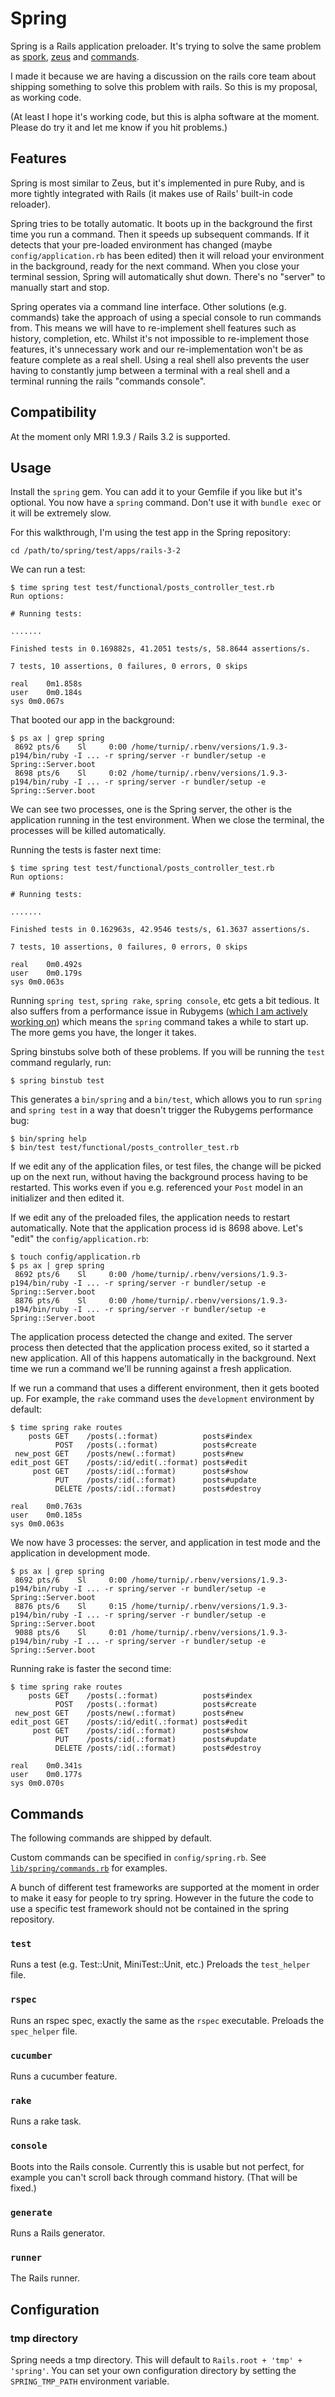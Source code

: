 # Spring

Spring is a Rails application preloader. It's trying to solve the same
problem as [spork](https://github.com/sporkrb/spork),
[zeus](https://github.com/burke/zeus) and
[commands](https://github.com/rails/commands).

I made it because we are having a discussion on the rails core team
about shipping something to solve this problem with rails. So this is my
proposal, as working code.

(At least I hope it's working code, but this is alpha software at the
moment. Please do try it and let me know if you hit problems.)

## Features

Spring is most similar to Zeus, but it's implemented in pure Ruby, and
is more tightly integrated with Rails (it makes use of Rails' built-in
code reloader).

Spring tries to be totally automatic.
It boots up in the background the first time you run a
command. Then it speeds up subsequent commands. If it detects that your
pre-loaded environment has changed (maybe `config/application.rb` has
been edited) then it will reload your environment in the background,
ready for the next command. When you close your terminal session, Spring
will automatically shut down. There's no "server" to manually start and
stop.

Spring operates via a command line interface. Other solutions (e.g.
commands) take the approach of using a special console to run commands
from. This means we will have to re-implement shell features such as
history, completion, etc. Whilst it's not impossible to re-implement
those features, it's unnecessary work and our re-implementation
won't be as feature complete as a real shell. Using a real shell also
prevents the user having to constantly jump between a terminal with a
real shell and a terminal running the rails "commands console".

## Compatibility

At the moment only MRI 1.9.3 / Rails 3.2 is supported.

## Usage

Install the `spring` gem. You can add it to your Gemfile if you like but
it's optional. You now have a `spring` command. Don't use it with
`bundle exec` or it will be extremely slow.

For this walkthrough, I'm using the test app in the Spring repository:

```
cd /path/to/spring/test/apps/rails-3-2
```

We can run a test:

```
$ time spring test test/functional/posts_controller_test.rb
Run options:

# Running tests:

.......

Finished tests in 0.169882s, 41.2051 tests/s, 58.8644 assertions/s.

7 tests, 10 assertions, 0 failures, 0 errors, 0 skips

real	0m1.858s
user	0m0.184s
sys	0m0.067s
```

That booted our app in the background:

```
$ ps ax | grep spring
 8692 pts/6    Sl     0:00 /home/turnip/.rbenv/versions/1.9.3-p194/bin/ruby -I ... -r spring/server -r bundler/setup -e Spring::Server.boot
 8698 pts/6    Sl     0:02 /home/turnip/.rbenv/versions/1.9.3-p194/bin/ruby -I ... -r spring/server -r bundler/setup -e Spring::Server.boot
```

We can see two processes, one is the Spring server, the other is the
application running in the test environment. When we close the terminal,
the processes will be killed automatically.

Running the tests is faster next time:

```
$ time spring test test/functional/posts_controller_test.rb
Run options:

# Running tests:

.......

Finished tests in 0.162963s, 42.9546 tests/s, 61.3637 assertions/s.

7 tests, 10 assertions, 0 failures, 0 errors, 0 skips

real	0m0.492s
user	0m0.179s
sys	0m0.063s
```

Running `spring test`, `spring rake`, `spring console`, etc gets a bit
tedious. It also suffers from a performance issue in Rubygems ([which I
am actively working on](https://github.com/rubygems/rubygems/pull/435))
which means the `spring` command takes a while to start up. The more
gems you have, the longer it takes.

Spring binstubs solve both of these problems. If you will be running the
`test` command regularly, run:

```
$ spring binstub test
```

This generates a `bin/spring` and a `bin/test`, which allows you to run
`spring` and `spring test` in a way that doesn't trigger the Rubygems
performance bug:

```
$ bin/spring help
$ bin/test test/functional/posts_controller_test.rb
```

If we edit any of the application files, or test files, the change will
be picked up on the next run, without having the background process
having to be restarted. This works even if you e.g. referenced your
`Post` model in an initializer and then edited it.

If we edit any of the preloaded files, the application needs to restart
automatically. Note that the application process id is 8698 above. Let's
"edit" the `config/application.rb`:

```
$ touch config/application.rb
$ ps ax | grep spring
 8692 pts/6    Sl     0:00 /home/turnip/.rbenv/versions/1.9.3-p194/bin/ruby -I ... -r spring/server -r bundler/setup -e Spring::Server.boot
 8876 pts/6    Sl     0:00 /home/turnip/.rbenv/versions/1.9.3-p194/bin/ruby -I ... -r spring/server -r bundler/setup -e Spring::Server.boot
```

The application process detected the change and exited. The server process
then detected that the application process exited, so it started a new application.
All of this happens automatically in the background. Next time we run a
command we'll be running against a fresh application.

If we run a command that uses a different environment, then it gets
booted up. For example, the `rake` command uses the `development`
environment by default:

```
$ time spring rake routes
    posts GET    /posts(.:format)          posts#index
          POST   /posts(.:format)          posts#create
 new_post GET    /posts/new(.:format)      posts#new
edit_post GET    /posts/:id/edit(.:format) posts#edit
     post GET    /posts/:id(.:format)      posts#show
          PUT    /posts/:id(.:format)      posts#update
          DELETE /posts/:id(.:format)      posts#destroy

real	0m0.763s
user	0m0.185s
sys	0m0.063s
```

We now have 3 processes: the server, and application in test mode and
the application in development mode.

```
$ ps ax | grep spring
 8692 pts/6    Sl     0:00 /home/turnip/.rbenv/versions/1.9.3-p194/bin/ruby -I ... -r spring/server -r bundler/setup -e Spring::Server.boot
 8876 pts/6    Sl     0:15 /home/turnip/.rbenv/versions/1.9.3-p194/bin/ruby -I ... -r spring/server -r bundler/setup -e Spring::Server.boot
 9088 pts/6    Sl     0:01 /home/turnip/.rbenv/versions/1.9.3-p194/bin/ruby -I ... -r spring/server -r bundler/setup -e Spring::Server.boot
```

Running rake is faster the second time:

```
$ time spring rake routes
    posts GET    /posts(.:format)          posts#index
          POST   /posts(.:format)          posts#create
 new_post GET    /posts/new(.:format)      posts#new
edit_post GET    /posts/:id/edit(.:format) posts#edit
     post GET    /posts/:id(.:format)      posts#show
          PUT    /posts/:id(.:format)      posts#update
          DELETE /posts/:id(.:format)      posts#destroy

real	0m0.341s
user	0m0.177s
sys	0m0.070s
```

## Commands

The following commands are shipped by default.

Custom commands can be specified in `config/spring.rb`. See
[`lib/spring/commands.rb`](https://github.com/jonleighton/spring/blob/master/lib/spring/commands.rb)
for examples.

A bunch of different test frameworks are supported at the moment in
order to make it easy for people to try spring. However in the future
the code to use a specific test framework should not be contained in the
spring repository.

### `test`

Runs a test (e.g. Test::Unit, MiniTest::Unit, etc.) Preloads the `test_helper` file.

### `rspec`

Runs an rspec spec, exactly the same as the `rspec` executable. Preloads
the `spec_helper` file.

### `cucumber`

Runs a cucumber feature.

### `rake`

Runs a rake task.

### `console`

Boots into the Rails console. Currently this is usable but not perfect,
for example you can't scroll back through command history. (That will be
fixed.)

### `generate`

Runs a Rails generator.

### `runner`

The Rails runner.

## Configuration

### tmp directory

Spring needs a tmp directory. This will default to `Rails.root + 'tmp' + 'spring'`.
You can set your own configuration directory by setting the `SPRING_TMP_PATH` environment variable.
